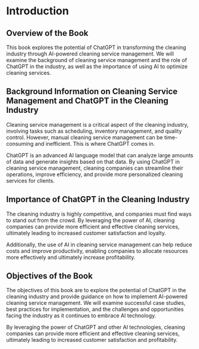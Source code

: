 Introduction
============

Overview of the Book
--------------------

This book explores the potential of ChatGPT in transforming the cleaning industry through AI-powered cleaning service management. We will examine the background of cleaning service management and the role of ChatGPT in the industry, as well as the importance of using AI to optimize cleaning services.

Background Information on Cleaning Service Management and ChatGPT in the Cleaning Industry
------------------------------------------------------------------------------------------

Cleaning service management is a critical aspect of the cleaning industry, involving tasks such as scheduling, inventory management, and quality control. However, manual cleaning service management can be time-consuming and inefficient. This is where ChatGPT comes in.

ChatGPT is an advanced AI language model that can analyze large amounts of data and generate insights based on that data. By using ChatGPT in cleaning service management, cleaning companies can streamline their operations, improve efficiency, and provide more personalized cleaning services for clients.

Importance of ChatGPT in the Cleaning Industry
----------------------------------------------

The cleaning industry is highly competitive, and companies must find ways to stand out from the crowd. By leveraging the power of AI, cleaning companies can provide more efficient and effective cleaning services, ultimately leading to increased customer satisfaction and loyalty.

Additionally, the use of AI in cleaning service management can help reduce costs and improve productivity, enabling companies to allocate resources more effectively and ultimately increase profitability.

Objectives of the Book
----------------------

The objectives of this book are to explore the potential of ChatGPT in the cleaning industry and provide guidance on how to implement AI-powered cleaning service management. We will examine successful case studies, best practices for implementation, and the challenges and opportunities facing the industry as it continues to embrace AI technology.

By leveraging the power of ChatGPT and other AI technologies, cleaning companies can provide more efficient and effective cleaning services, ultimately leading to increased customer satisfaction and profitability.
